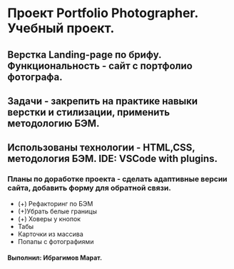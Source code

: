 # Проект Portfolio Photographer. Учебный проект.

## Верстка Landing-page по брифу. Функциональность - сайт с портфолио фотографа.

## Задачи - закрепить на практике навыки верстки и стилизации, применить методологию БЭМ.

## Использованы технологии - HTML,CSS, методология БЭМ. IDE: VSCode with plugins.

### Планы по доработке проекта - сделать адаптивные версии сайта, добавить форму для обратной связи.
* (+) Рефакторинг по БЭМ
* (+)Убрать белые границы
* (+) Ховеры у кнопок
* Табы
* Карточки из массива
* Попапы с фотографиями




#### Выполнил: Ибрагимов Марат.
